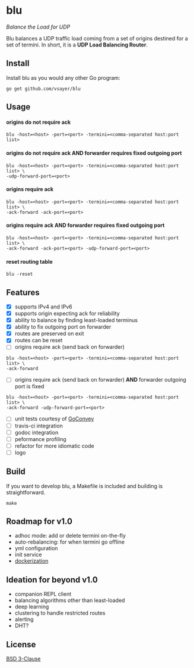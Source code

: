 # blu
*Balance the Load for UDP*

Blu balances a UDP traffic load coming from a set of origins destined for a set of termini. In short, it is a **UDP Load Balancing Router**.

## Install
Install blu as you would any other Go program:
```shell
go get github.com/vsayer/blu
```

## Usage
#### origins do not require ack
```shell
blu -host=<host> -port=<port> -termini=<comma-separated host:port list>
```

#### origins do not require ack AND forwarder requires fixed outgoing port
```shell
blu -host=<host> -port=<port> -termini=<comma-separated host:port list> \
-udp-forward-port=<port>
```

#### origins require ack
```shell
blu -host=<host> -port=<port> -termini=<comma-separated host:port list> \
-ack-forward -ack-port=<port>
```

#### origins require ack **AND** forwarder requires fixed outgoing port
```shell
blu -host=<host> -port=<port> -termini=<comma-separated host:port list> \
-ack-forward -ack-port=<port> -udp-forward-port=<port>
```

#### reset routing table
```shell
blu -reset
```

## Features
- [x] supports IPv4 and IPv6
- [x] supports origin expecting ack for reliability
- [x] ability to balance by finding least-loaded terminus
- [x] ability to fix outgoing port on forwarder
- [x] routes are preserved on exit
- [x] routes can be reset
- [ ] origins require ack (send back on forwarder)
```shell
blu -host=<host> -port=<port> -termini=<comma-separated host:port list> \
-ack-forward
```
- [ ] origins require ack (send back on forwarder) **AND** forwarder outgoing port is fixed
```shell
blu -host=<host> -port=<port> -termini=<comma-separated host:port list> \
-ack-forward -udp-forward-port=<port>
```
- [ ] unit tests courtesy of [GoConvey](http://goconvey.co/)
- [ ] travis-ci integration
- [ ] godoc integration
- [ ] peformance profiling
- [ ] refactor for more idiomatic code
- [ ] logo

## Build
If you want to develop blu, a Makefile is included and building is straightforward.
```shell
make
```

## Roadmap for v1.0
* adhoc mode: add or delete termini on-the-fly
* auto-rebalancing: for when termini go offline
* yml configuration
* init service
* [dockerization](https://docs.docker.com/userguide/dockerizing/)

## Ideation for beyond v1.0
* companion REPL client
* balancing algorithms other than least-loaded
* deep learning 
* clustering to handle restricted routes
* alerting
* DHT?

## License
[BSD 3-Clause](LICENSE)
